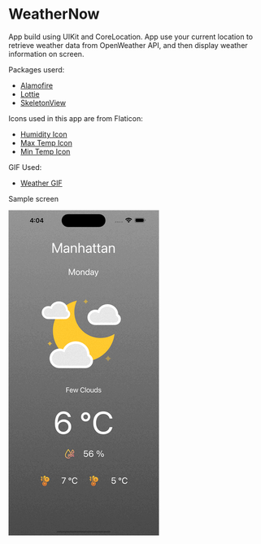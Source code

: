 # WeatherNow
App build using UIKit and CoreLocation. App use your current location to retrieve weather data from OpenWeather API, and then display weather information on screen.

Packages userd:
- [Alamofire](https://github.com/Alamofire/Alamofire)
- [Lottie](https://github.com/airbnb/lottie-ios)
- [SkeletonView](https://github.com/Juanpe/SkeletonView)
 
Icons used in this app are from Flaticon:
- [Humidity Icon](https://www.flaticon.com/free-icon/humidity_5664996) 
- [Max Temp Icon](https://www.flaticon.com/free-icon/temperature-control_7649409)
- [Min Temp Icon](https://www.flaticon.com/free-icon/temperature-control_7649404)

GIF Used:

- [Weather GIF](https://lottiefiles.com/vdr0uy2wwsoljqtc)

Sample screen
 
![](Assets/Screenshoot.gif)
